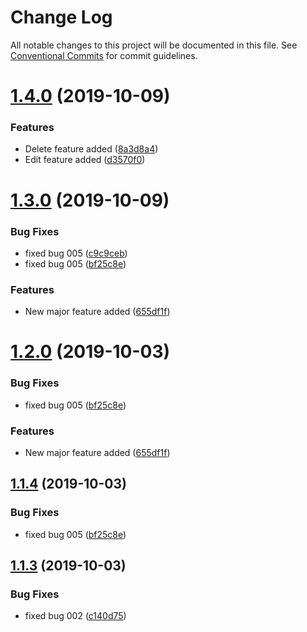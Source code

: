 # Change Log

All notable changes to this project will be documented in this file.
See [Conventional Commits](https://conventionalcommits.org) for commit guidelines.

# [1.4.0](https://github.com/mpvineesh/lerna/compare/pcs-ui-snippets@1.3.0...pcs-ui-snippets@1.4.0) (2019-10-09)


### Features

* Delete feature added ([8a3d8a4](https://github.com/mpvineesh/lerna/commit/8a3d8a4))
* Edit feature added ([d3570f0](https://github.com/mpvineesh/lerna/commit/d3570f0))





# [1.3.0](https://github.com/mpvineesh/lerna/compare/pcs-ui-snippets@1.1.3...pcs-ui-snippets@1.3.0) (2019-10-09)


### Bug Fixes

* fixed bug 005 ([c9c9ceb](https://github.com/mpvineesh/lerna/commit/c9c9ceb))
* fixed bug 005 ([bf25c8e](https://github.com/mpvineesh/lerna/commit/bf25c8e))


### Features

* New major feature added ([655df1f](https://github.com/mpvineesh/lerna/commit/655df1f))





# [1.2.0](https://github.com/mpvineesh/lerna/compare/pcs-ui-snippets@1.1.3...pcs-ui-snippets@1.2.0) (2019-10-03)


### Bug Fixes

* fixed bug 005 ([bf25c8e](https://github.com/mpvineesh/lerna/commit/bf25c8e))


### Features

* New major feature added ([655df1f](https://github.com/mpvineesh/lerna/commit/655df1f))





## [1.1.4](https://github.com/mpvineesh/lerna/compare/pcs-ui-snippets@1.1.3...pcs-ui-snippets@1.1.4) (2019-10-03)


### Bug Fixes

* fixed bug 005 ([bf25c8e](https://github.com/mpvineesh/lerna/commit/bf25c8e))





## [1.1.3](https://github.com/mpvineesh/lerna/compare/pcs-ui-snippets@1.1.2...pcs-ui-snippets@1.1.3) (2019-10-03)


### Bug Fixes

* fixed bug 002 ([c140d75](https://github.com/mpvineesh/lerna/commit/c140d75))
